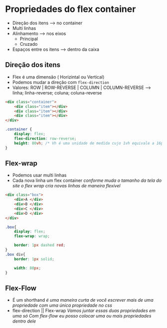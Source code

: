 # Propriedades do flex container

* Direção dos itens --> no container
* Multi linhas
* Alinhamento --> nos eixos
   - Principal
   - Cruzado
* Espaços entre os itens --> dentro da caixa

## Direção dos itens

* Flex é uma dimensão ( Horizintal ou Vertical)
* Podemos mudar a direção com `flex-direction`
* Valores:  ROW | ROW-REVERSE | COLUMN | COLUMN-REVERSE
        -->  linha; linha-reverse; coluna; coluna-reverse

```html
<div class="container">
    <div class="item"></div>
    <div class="item"></div>
    <div class="item"></div>
</div>
```
```css
.container {
    display: flex;
    flex-direction: row-reverse;
    height: 80vh; /* Vh é uma unidade de medida cujo 1vh equivale a 16px */
}
```

## Flex-wrap

- Podemos usar multi linhas
- Cada nova linha um flex container  *conforme muda o tamanho da tela do site o flex wrap cria novas linhas de maneira flexível*

```html
<div class="box">
    <div>A </div>
    <div>B </div>
    <div>C </div>
    <div>D </div>
</div>
```
```css
.box{
    display: flex;
    flex-wrap: wrap;

    border: 1px dashed red;
}
.box div{
    border: 1px solid;

    width: 80px;
}
```


## Flex-Flow

- É um shorthand *é uma maneira curta de você escrever mais de uma propriedade com uma única propriedade no css*
- flex-direction || Flex-wrap  *Vamos juntar essas duas propriedades em uma só* 
*Com flex-flow eu posso colocar uma ou mais propriedades dentro dele*






